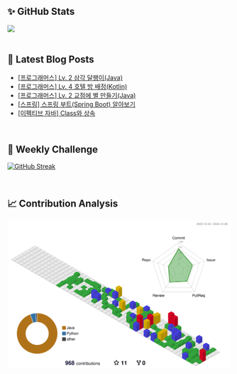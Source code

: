 ## ✨ GitHub Stats
<div>
	<img src="https://github-readme-stats.vercel.app/api?username=rowing0328&count_private=true"/>
</div>

<br/>

<!-- START_CUSTOM_SECTION -->
## 📕 Latest Blog Posts

- [[프로그래머스] Lv. 2 삼각 달팽이(Java)](https://dev-rowing.tistory.com/14)
- [[프로그래머스] Lv. 4 호텔 방 배정(Kotlin)](https://dev-rowing.tistory.com/13)
- [[프로그래머스] Lv. 2 교점에 별 만들기(Java)](https://dev-rowing.tistory.com/12)
- [[스프링] 스프링 부트(Spring Boot) 알아보기](https://dev-rowing.tistory.com/11)
- [[이펙티브 자바] Class와 상속](https://dev-rowing.tistory.com/10)

<!-- END_CUSTOM_SECTION -->

<br/>

## 🏃 Weekly Challenge
[![GitHub Streak](https://streak-stats.demolab.com?user=rowing0328&theme=dark&mode=weekly)](https://git.io/streak-stats)

<br/>

## 📈 Contribution Analysis
![gitblock version](profile-3d-contrib/profile-gitblock.svg)

